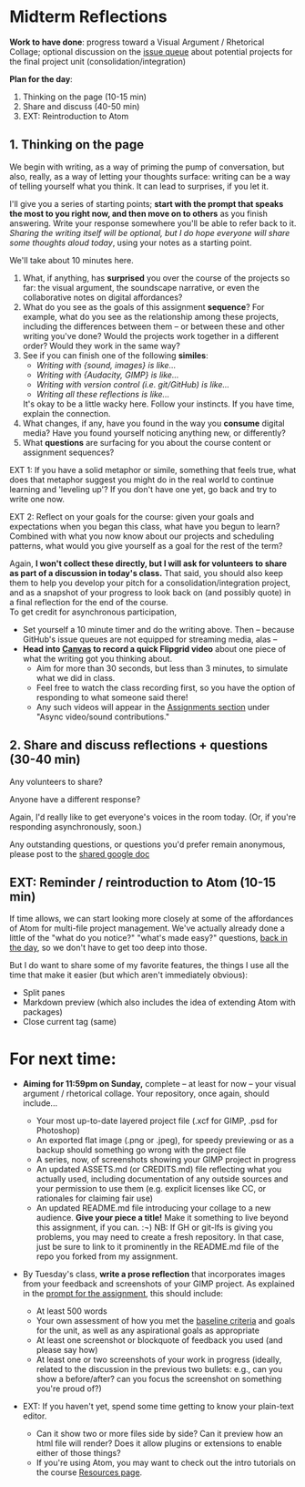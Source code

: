 
# Midterm Reflections

**Work to have done**: progress toward a Visual Argument / Rhetorical Collage; optional discussion on the [issue queue]({{site.github.issues_url}}) about potential projects for the final project unit (consolidation/integration)

**Plan for the day**:

1. Thinking on the page (10-15 min)
2. Share and discuss (40-50 min)
3. EXT: Reintroduction to Atom



## 1. Thinking on the page

We begin with writing, as a way of priming the pump of conversation, but also, really, as a way of letting your thoughts surface: writing can be a way of telling yourself what you think. It can lead to surprises, if you let it.

I'll give you a series of starting points; **start with the prompt that speaks the most to you right now, and then move on to others** as you finish answering. Write your response somewhere you'll be able to refer back to it. _Sharing the writing itself will be optional, but I do hope everyone will share *some* thoughts aloud today_, using your notes as a starting point.

We'll take about 10 minutes here.

<ol class="spaced">
<li>What, if anything, has <strong>surprised</strong> you over the course of the projects so far: the visual argument, the soundscape narrative, or even the collaborative notes on digital affordances?</li>

<li>What do you see as the goals of this assignment <strong>sequence</strong>? For example, what do you see as the relationship among these projects, including the differences between them – or between these and other writing you've done? Would the projects work together in a different order? Would they work in the same way?</li>

<li>See if you can finish one of the following <strong>similes</strong>:<ul><li><em>Writing with {sound, images} is like...</em></li>
<li><em>Writing with {Audacity, GIMP} is like...</em></li>
<li><em>Writing with version control (i.e. git/GitHub) is like...</em></li>
<li><em>Writing all these reflections is like...</em></li></ul> It's okay to be a little wacky here. Follow your instincts. If you have time, explain the connection.</li>

<li>What changes, if any, have you found in the way you <strong>consume</strong> digital media? Have you found yourself noticing anything new, or differently?</li>

<li>What <strong>questions</strong> are surfacing for you about the course content or assignment sequences?</li>

</ol>

EXT 1: If you have a solid metaphor or simile, something that feels true, what does that metaphor suggest you might do in the real world to continue learning and 'leveling up'? If you don't have one yet, go back and try to write one now.

EXT 2: Reflect on your goals for the course: given your goals and expectations when you began this class, what have you begun to learn? Combined with what you now know about our projects and scheduling patterns, what would you give yourself as a goal for the rest of the term?

<div class="alert alert-info">
Again, <strong>I won't collect these directly, but I will ask for volunteers to share as part of a discussion in today's class.</strong> That said, you should also keep them to help you develop your pitch for a consolidation/integration project, and as a snapshot of your progress to look back on (and possibly quote) in a final reflection for the end of the course.
</div>

<div class="alert alert-warning">To get credit for asynchronous participation,
<ul>
<li>Set yourself a 10 minute timer and do the writing above. Then – because GitHub's issue queues are not equipped for streaming media, alas – </li>
<li> <strong>Head into <a href="https://canvas.pitt.edu/courses/78948/assignments/527213">Canvas</a> to record a quick Flipgrid video</strong> about one piece of what the writing got you thinking about. <ul><li>Aim for more than 30 seconds, but less than 3 minutes, to simulate what we did in class.</li><li>Feel free to watch the class recording first, so you have the option of responding to what someone said there!</li><li>Any such videos will appear in the <a href="https://canvas.pitt.edu/courses/78948/assignments">Assignments section</a> under "Async video/sound contributions."</li></ul></li>
</ul></div>


## 2. Share and discuss reflections + questions (30-40 min)

Any volunteers to share?

Anyone have a different response?

Again, I'd really like to get everyone's voices in the room today. (Or, if you're responding asynchronously, soon.)


Any outstanding questions, or questions you'd prefer remain anonymous, please post to the [shared google doc](http://bit.ly/cdm2021spring-notes)



## EXT: Reminder / reintroduction to Atom (10-15 min)

If time allows, we can start looking more closely at some of the affordances of Atom for multi-file project management. We've actually already done a little of the "what do you notice?" "what's made easy?" questions, [back in the day](lesson-03), so we don't have to get too deep into those.

But I do want to share some of my favorite features, the things I use all the time that make it easier (but which aren't immediately obvious):

- Split panes
- Markdown preview (which also includes the idea of extending Atom with packages)
- Close current tag (same)


# For next time:

* **Aiming for 11:59pm on Sunday,** complete – at least for now – your visual argument / rhetorical collage. Your repository, once again, should include...
  - Your most up-to-date layered project file (.xcf for GIMP, .psd for Photoshop)
  - An exported flat image (.png or .jpeg), for speedy previewing or as a backup should something go wrong with the project file
  - A series, now, of screenshots showing your GIMP project in progress
  - An updated ASSETS.md (or CREDITS.md) file reflecting what you actually used, including documentation of any outside sources and your permission to use them (e.g. explicit licenses like CC, or rationales for claiming fair use)
  - An updated README.md file introducing your collage to a new audience. **Give your piece a title!** Make it something to live beyond this assignment, if you can. :¬)
  NB: If GH or git-lfs is giving you problems, you may need to create a fresh repository. In that case, just be sure to link to it prominently in the README.md file of the repo you forked from my assignment.
* By Tuesday's class, **write a prose reflection** that incorporates images from your feedback and screenshots of your GIMP project. As explained in the [prompt for the assignment](https://github.com/benmiller314/visual-argument-2021spring#deadlines-and-products), this should include:
   - At least 500 words
   - Your own assessment of how you met the [baseline criteria](http://bit.ly/cdm2021spring#heading=h.ka3w89gepyus) and goals for the unit, as well as any aspirational goals as appropriate
   - At least one screenshot or blockquote of feedback you used (and please say how)
   - At least one or two screenshots of your work in progress (ideally, related to the discussion in the previous two bullets: e.g., can you show a before/after? can you focus the screenshot on something you're proud of?)


* EXT: If you haven't yet, spend some time getting to know your plain-text editor.
  - Can it show two or more files side by side? Can it preview how an html file will render? Does it allow plugins or extensions to enable either of those things?
  - If you're using Atom, you may want to check out the intro tutorials on the course [Resources page]({{site.github_url}}/resources#web-design:~:text=good%20tutorials%20on%20working%20with%20Atom).
